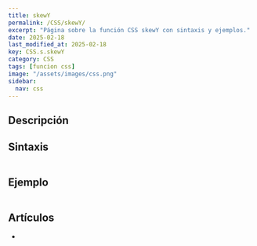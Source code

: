 ```yaml
---
title: skewY
permalink: /CSS/skewY/
excerpt: "Página sobre la función CSS skewY con sintaxis y ejemplos."
date: 2025-02-18
last_modified_at: 2025-02-18
key: CSS.s.skewY
category: CSS
tags: [funcion css]
image: "/assets/images/css.png"
sidebar:
  nav: css
---
```


## Descripción


## Sintaxis


```css

```


## Ejemplo


```css

```


## Artículos

- 
